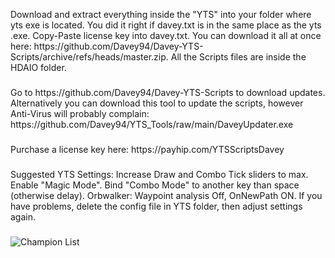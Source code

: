 <p align="left">Download and extract everything inside the "YTS" into your folder where yts exe is located. You did it right if davey.txt is in the same place as the yts .exe. Copy-Paste license key into davey.txt. You can download it all at once here: https://github.com/Davey94/Davey-YTS-Scripts/archive/refs/heads/master.zip. All the Scripts files are inside the HDAIO folder.</p>

###

<p align="left">Go to https://github.com/Davey94/Davey-YTS-Scripts to download updates. Alternatively you can download this tool to update the scripts, however Anti-Virus will probably complain: https://github.com/Davey94/YTS_Tools/raw/main/DaveyUpdater.exe</p>

###

<p align="left">Purchase a license key here: https://payhip.com/YTSScriptsDavey</p>

###

<p align="left">Suggested YTS Settings: Increase Draw and Combo Tick sliders to max. Enable "Magic Mode". Bind "Combo Mode" to another key than space (otherwise delay). Orbwalker: Waypoint analysis Off,
OnNewPath ON. If you have problems, delete the config file in YTS folder, then adjust settings again.</p>

###

![Champion List](https://media.discordapp.net/attachments/1173004730881032332/1191395789713449091/my-image_11.png?ex=65a548cb&is=6592d3cb&hm=1457dd406ed62c103060033b7cea6fa713fbc3e20274e91584f1b6384f3499fc&=&format=webp&quality=lossless&width=821&height=532)
